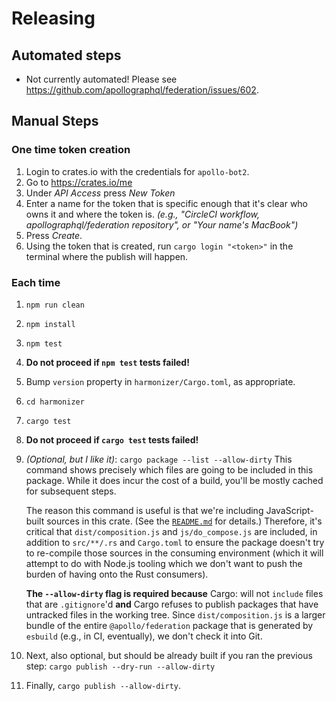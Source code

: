 # Releasing

## Automated steps

* Not currently automated! Please see https://github.com/apollographql/federation/issues/602.

## Manual Steps

### One time token creation
1. Login to crates.io with the credentials for `apollo-bot2`.
2. Go to https://crates.io/me
3. Under _API Access_ press _New Token_
4. Enter a name for the token that is specific enough that it's clear who owns it and where the token is.
   _(e.g., "CircleCI workflow, apollographql/federation repository", or "Your name's MacBook")_
5. Press _Create_.
6. Using the token that is created, run `cargo login "<token>"` in the terminal where the publish will happen.

### Each time
1. `npm run clean`
2. `npm install`
3. `npm test`
4. **Do not proceed if `npm test` tests failed!**
5. Bump `version` property in `harmonizer/Cargo.toml`, as appropriate.
6. `cd harmonizer`
7. `cargo test`
8. **Do not proceed if `cargo test` tests failed!**
9. _(Optional, but I like it)_: `cargo package --list --allow-dirty`
   This command shows precisely which files are going to be included in this package.  While it does incur the cost of a build, you'll be mostly cached for subsequent steps.

   The reason this command is useful is that we're including JavaScript-built sources in this crate.  (See the [`README.md`](./README.md) for details.)  Therefore, it's critical that `dist/composition.js` and `js/do_compose.js` are included, in addition to `src/**/.rs` and `Cargo.toml` to ensure the package doesn't try to re-compile those sources in the consuming environment (which it will attempt to do with Node.js tooling which we don't want to push the burden of having onto the Rust consumers).

   **The `--allow-dirty` flag is required because** Cargo: will not `include` files that are `.gitignore`'d **and** Cargo refuses to publish packages that have untracked files in the working tree.  Since `dist/composition.js` is a larger bundle of the entire `@apollo/federation` package that is generated by `esbuild` (e.g., in CI, eventually), we don't check it into Git.
10. Next, also optional, but should be already built if you ran the previous step: `cargo publish --dry-run --allow-dirty`
11. Finally, `cargo publish --allow-dirty`.
